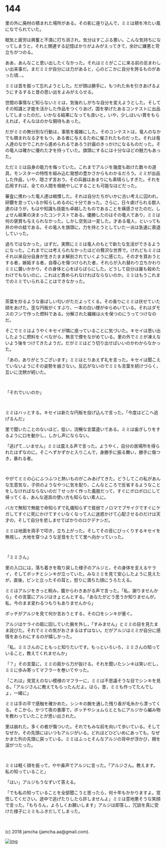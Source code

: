 # 144

里の外に廃材の積まれた場所がある。その影に座り込んで，ミミは頬を冷たい風になでられていた。  

眠気と疲労は興奮と不満に打ち消され，気分はすこぶる悪い。こんな気持ちになってしまうと，それと関連する記憶ばかりがよみがえってきて，余計に嫌悪と苛立ちがつのる。  

ああ，あんなこと思い出したくなかった。それはミミがここに来る前の忌まわしい出来事だ。まだミミが自分には力があると，心のどこかに自分を誇るものがあった頃…。  

ミミは首を振って忘れようとした。だが頭は勝手に，もつれた糸を引きあげるようにするすると昔の思い出をよみがえらせる。  

世間の事情など知らないミミは，気後れしがちな自分を変えようとした。そしてその知識と才能を活かした作品をつくりあげ，国を挙げたあるコンテストに出品してしまったのだ。いかなる結果になっても良いと，いや，少しはいい賞をもらえれば，そんなほのかな期待もあった。  

だがミミの無分別な行動は，事態を複雑にした。そのコンテストは，竜人のなかでも類まれなる才をもつ，ある者に与えるために催されたものだった。それは竜人達のなかでこれから進められるであろう計画のきっかけになるものだった。その竜人は確かに優れた才を持っていた。旗頭にするには十分なほどの魅力もあった。  

ただミミは自身の能力を侮っていた。これまでアルジを幾度も助けた数々の道具，モンスターの特性を組み込む発想の豊かさからもわかるだろう。ミミが出品した作品，いや，隠さず言おう，その兵器はあまりにも素晴らしすぎた。それを応用すれば，全ての人間を根絶やしにすることも可能なほどだった。  

審査に携わった竜人達は戦慄した。それは自分たちがいかに古い考えに囚われ，研鑽を怠っているか知らしめるのに十分であった。さらに，日々虐げられる獣人達のほうが，もはや知識も技能も卓越したものであることを痛感させたのだ。しょせん結果の決まったコンテストである。優勝したのはその竜人であり，ミミは何の褒賞も与えられなかった。しかし空気は一変した。才ある竜人，といっても井の中の蛙である。その竜人を旗頭に，力を持とうとしていた一派は急速に衰退していった。  

過ちではなかった，はずだ。実際にミミは竜人のもとで新たな生活ができるようになった。これまでには考えられなかったほどの贅沢な世界で。けれどもミミはそれ以来自分自身が生きたまま解剖されていくように感じた。その才を買おうとする者，嫉妬する者，自尊心を傷つけられた者，それらが入れ替わり立ちかわりミミに襲いかかり，その身体と心をばらばらにした。どうして自分は誰も殺めたわけでもないのに，これほど責められなければならないのか。ミミはもうこれまでのミミでいられることはできなかった。  

<br>  

茶葉を炒るような香ばしい匂いがただよってくる。その香りにミミは伏せていた顔をあげた。歪な円板がくすぶり，一本の白い煙がゆらめいている。それはダモスのフンで作った燃料である。分解された繊維は火を保つのにうってつけなのだ。  

そこでミミはようやくキセイが隣に座っていることに気づいた。キセイは思い出したように燃料をくべながら，無言で煙をながめている。里の外でミミが凍えないよう後をつけてきたようだ。だがミミはどう切り出せばいいのかわからなかった。  

「あの，ありがとうございます」ミミはとりあえず礼を言った。キセイは聞こえていないようにその姿勢を崩さない。反応がないのでミミも言葉を続けづらく，互いに沈黙が続いた。  

<br>  

「それでいいのか」  

<br>  

ミミはハッとする。キセイは新たな円板を投げ込んで言った。「今度はどこへ逃げるんだ」  

里で聞いたことのないほど，低い，流暢な言葉遣いである。ミミは歯ぎしりをするように口を動かし，しかし声にならない。  

「逃げて…いません」ミミは震える声で言った。ようやく，自分の居場所を得られたはずなのに。そこへずかずかと入りこんで，身勝手に振る舞い，勝手に傷つき，暴れる者。  

<br>  

やがてミミの心にふつふつと熱いものがこみあげてきた。どうしてこの私があんな生意気な，子供のようなやつに気を配り，こんなところで反省するようなことをしなければならないのだ？せっかく作った義肢だって，すぐにボロボロにして帰ってくる，あんな道具の使い方も知らない素人に。  

バカで無知で無能で命知らずで礼儀知らずで貧弱でノロマでブサイクですぐにケガしてすぐに死にかけてすぐいなくなって人に迷惑かけて心配させるのだけは天才の，そして自分を悲しませてばかりのロクデナシだ。  

ミミは地面を両手で叩き，立ち上がった。そしてその音にびっくりするキセイを無視し，大地を穿つような足音をたてて里へ向かっていった。  

<br>  

「ミミさん」  

里の入口には，落ち着きを取り戻した様子のアルジと，その身体を支えるケライ，そしてボッチとシンキが立っていた。みなミミを見て安心したように見えたが，直後，ピンと立ったその耳と，怒りに満ちた顔にうろたえる。  

ミミはアルジをきっと睨み，腹からわきあがる声で言った。「私，謝りませんから」その言葉にアルジはきょとんとする。「あなたがどう思うか知りませんが，私，今のまま変わるつもりもありませんから」  

ボッチがアルジを見て何か言おうとする，その口をシンキが塞ぐ。  

アルジはケライの肩に回していた腕を外し，「すみません」とミミの目を見たまま詫びた。それでミミの気がおさまるはずはない。だがアルジはミミが自分に感情をあらわにするのが嬉しかった。  

「私，ミミさんのこともっと知りたいです。もっといろいろ，ミミさんの知っていること，教えてくれませんか」  

「？」その言葉に，ミミの肩から力が抜ける。それを聞いたシンキは笑いだし，ミミに歩み寄ってマフラーを巻いてやった。  

「これは」見覚えのない模様のマフラーに，ミミは不思議そうな目でシンキを見る。「アルジさんに教えてもらったんだよ。ほら，昔，ミミも作ってたんでしょ，一緒に」  

ミミは手の平で感触を確かめた。シンキの腕を通した残り香が毛糸から漂ってくる。そこから，かつて夜の書庫で，ボッチやショムらとともにアルジから編み物を教わっていたことが思い出された。  

里は崩れた。多くの者が傷ついた。それでもみな前を向いて歩いている。そしてなぜか，その先頭にはいつもアルジがいる。どれほどひどいめにあっても，なぜかまた列の先頭に戻っている。ミミはふっとそんなアルジの背中が浮かび，頬を涙がつたった。  

<br>  

ミミは軽く顔を振って，やや鼻声でアルジに言った。「アルジさん。教えます。私の知っていること」  

「はい」アルジもうなずいて答える。  

「でも私の知っていることを全部聞こうと思ったら，何十年もかかりますよ。覚悟してください。途中で逃げたりしたら許しませんよ」ミミは意地悪そうな笑顔で言った。「もちろん，よろしくお願いします」アルジは即答し，冗談を真に受けた様子にミミもふきだしてしまった。  

<br>  
<br>  
(c) 2018 jamcha (jamcha.aa@gmail.com).  

[![img](http://i.creativecommons.org/l/by-nc-sa/4.0/88x31.png)](http://creativecommons.org/licenses/by-nc-sa/4.0/deed)